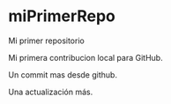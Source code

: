 # miPrimerRepo

Mi primer repositorio

Mi primera contribucion local para GitHub.

Un commit mas desde github.

Una actualización más.
